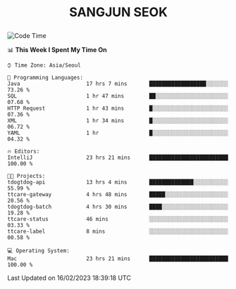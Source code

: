 <h1>
 <p align="center">
   SANGJUN SEOK
 </p>
</h1>

<!--START_SECTION:waka-->
![Code Time](http://img.shields.io/badge/Code%20Time-2%2C253%20hrs%2012%20mins-blue)

📊 **This Week I Spent My Time On** 

```text
⌚︎ Time Zone: Asia/Seoul

💬 Programming Languages: 
Java                     17 hrs 7 mins       ██████████████████░░░░░░░   73.26 % 
SQL                      1 hr 47 mins        ██░░░░░░░░░░░░░░░░░░░░░░░   07.68 % 
HTTP Request             1 hr 43 mins        █░░░░░░░░░░░░░░░░░░░░░░░░   07.36 % 
XML                      1 hr 34 mins        █░░░░░░░░░░░░░░░░░░░░░░░░   06.72 % 
YAML                     1 hr                █░░░░░░░░░░░░░░░░░░░░░░░░   04.32 % 

🔥 Editors: 
IntelliJ                 23 hrs 21 mins      █████████████████████████   100.00 % 

🐱‍💻 Projects: 
tdogtdog-api             13 hrs 4 mins       ██████████████░░░░░░░░░░░   55.99 % 
ttcare-gateway           4 hrs 48 mins       █████░░░░░░░░░░░░░░░░░░░░   20.56 % 
tdogtdog-batch           4 hrs 30 mins       ████░░░░░░░░░░░░░░░░░░░░░   19.28 % 
ttcare-status            46 mins             ░░░░░░░░░░░░░░░░░░░░░░░░░   03.33 % 
ttcare-label             8 mins              ░░░░░░░░░░░░░░░░░░░░░░░░░   00.58 % 

💻 Operating System: 
Mac                      23 hrs 21 mins      █████████████████████████   100.00 % 

```


 Last Updated on 16/02/2023 18:39:18 UTC
<!--END_SECTION:waka-->
